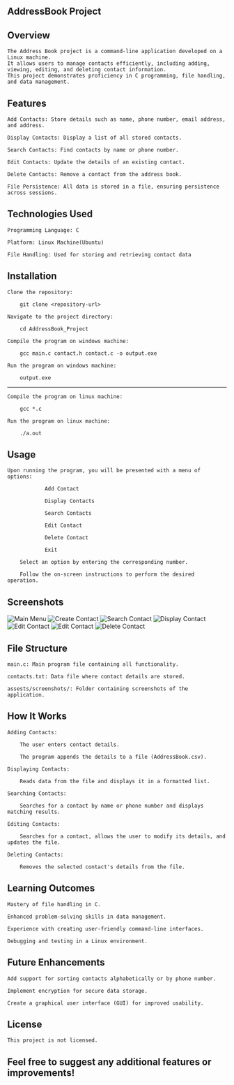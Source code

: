 ## AddressBook Project

## Overview

    The Address Book project is a command-line application developed on a Linux machine. 
    It allows users to manage contacts efficiently, including adding, viewing, editing, and deleting contact information. 
    This project demonstrates proficiency in C programming, file handling, and data management.

## Features

    Add Contacts: Store details such as name, phone number, email address, and address.

    Display Contacts: Display a list of all stored contacts.

    Search Contacts: Find contacts by name or phone number.

    Edit Contacts: Update the details of an existing contact.

    Delete Contacts: Remove a contact from the address book.

    File Persistence: All data is stored in a file, ensuring persistence across sessions.

## Technologies Used

    Programming Language: C

    Platform: Linux Machine(Ubuntu)

    File Handling: Used for storing and retrieving contact data

## Installation

    Clone the repository:

        git clone <repository-url>

    Navigate to the project directory:

        cd AddressBook_Project

    Compile the program on windows machine:

        gcc main.c contact.h contact.c -o output.exe

    Run the program on windows machine:

        output.exe
------------------------------------------------------
    Compile the program on linux machine:

        gcc *.c

    Run the program on linux machine:

        ./a.out

## Usage

    Upon running the program, you will be presented with a menu of options:

                Add Contact

                Display Contacts

                Search Contacts

                Edit Contact

                Delete Contact

                Exit

        Select an option by entering the corresponding number.

        Follow the on-screen instructions to perform the desired operation.

## Screenshots

![Main Menu](./assests/screenshots/main_menu.png)
![Create Contact](./assests/screenshots/create_contact.png)
![Search Contact](./assests/screenshots/search_contact.png)
![Display Contact](./assests/screenshots/display_contact.png)
![Edit Contact](./assests/screenshots/edit_contact_1.png)
![Edit Contact](./assests/screenshots/edit_contact_2.png)
![Delete Contact](./assests/screenshots/delete_contact_1.png)

## File Structure

    main.c: Main program file containing all functionality.

    contacts.txt: Data file where contact details are stored.

    assests/screenshots/: Folder containing screenshots of the application.

## How It Works

    Adding Contacts:

        The user enters contact details.

        The program appends the details to a file (AddressBook.csv).

    Displaying Contacts:

        Reads data from the file and displays it in a formatted list.

    Searching Contacts:

        Searches for a contact by name or phone number and displays matching results.

    Editing Contacts:

        Searches for a contact, allows the user to modify its details, and updates the file.

    Deleting Contacts:

        Removes the selected contact's details from the file.

## Learning Outcomes

    Mastery of file handling in C.

    Enhanced problem-solving skills in data management.

    Experience with creating user-friendly command-line interfaces.

    Debugging and testing in a Linux environment.

## Future Enhancements

    Add support for sorting contacts alphabetically or by phone number.

    Implement encryption for secure data storage.

    Create a graphical user interface (GUI) for improved usability.

## License

    This project is not licensed.

## Feel free to suggest any additional features or improvements!